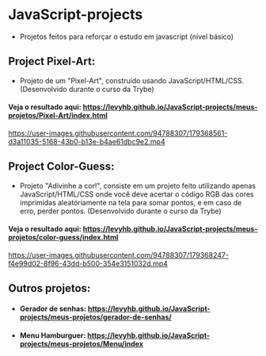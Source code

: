 # JavaScript-projects

 - Projetos feitos para reforçar o estudo em javascript (nível básico) 

## Project Pixel-Art: 
- Projeto de um "Pixel-Art", construído usando JavaScript/HTML/CSS.
(Desenvolvido durante o curso da Trybe)

#### Veja o resultado aqui: https://levyhb.github.io/JavaScript-projects/meus-projetos/Pixel-Art/index.html
https://user-images.githubusercontent.com/94788307/179368561-d3a11035-5168-43b0-b13e-b4ae61dbc9e2.mp4


## Project Color-Guess: 
- Projeto "Adivinhe a cor!", consiste em um projeto feito utilizando apenas JavaScript/HTML/CSS onde você deve acertar o código RGB das cores imprimidas aleatóriamente na tela para somar pontos, e em caso de erro, perder pontos.
(Desenvolvido durante o curso da Trybe)

#### Veja o resultado aqui: https://levyhb.github.io/JavaScript-projects/meus-projetos/color-guess/index.html

https://user-images.githubusercontent.com/94788307/179368247-f4e99d02-8f96-43dd-b500-354e3151032d.mp4

## Outros projetos: 

- #### Gerador de senhas: https://levyhb.github.io/JavaScript-projects/meus-projetos/gerador-de-senhas/
- #### Menu Hamburguer: https://levyhb.github.io/JavaScript-projects/meus-projetos/Menu/index
